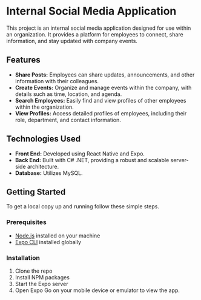 # Internal Social Media Application

This project is an internal social media application designed for use within an organization. It provides a platform for employees to connect, share information, and stay updated with company events.

## Features

- **Share Posts:** Employees can share updates, announcements, and other information with their colleagues.
- **Create Events:** Organize and manage events within the company, with details such as time, location, and agenda.
- **Search Employees:** Easily find and view profiles of other employees within the organization.
- **View Profiles:** Access detailed profiles of employees, including their role, department, and contact information.

## Technologies Used

- **Front End:** Developed using React Native and Expo.
- **Back End:** Built with C# .NET, providing a robust and scalable server-side architecture.
- **Database:** Utilizes MySQL.

## Getting Started

To get a local copy up and running follow these simple steps.

### Prerequisites

- [Node.js](https://nodejs.org/) installed on your machine
- [Expo CLI](https://docs.expo.io/get-started/installation/) installed globally

### Installation

1. Clone the repo
2. Install NPM packages
3. Start the Expo server
4. Open Expo Go on your mobile device or emulator to view the app.
